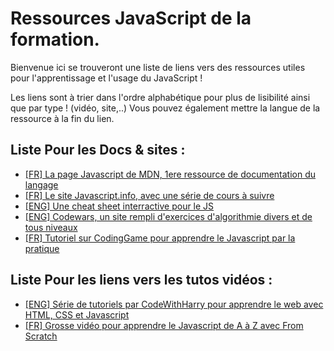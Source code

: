 # Ressources JavaScript de la formation.  

Bienvenue ici se trouveront une liste de liens vers des ressources utiles pour l'apprentissage et l'usage du JavaScript !  

Les liens sont à trier dans l'ordre alphabétique pour plus de lisibilité ainsi que par type ! (vidéo, site,..)
Vous pouvez également mettre la langue de la ressource à la fin du lien.

## Liste Pour les Docs & sites :   
* [[FR] La page Javascript de MDN, 1ere ressource de documentation du langage](https://developer.mozilla.org/en-US/docs/Web/JavaScript)
* [[FR] Le site Javascript.info, avec une série de cours à suivre](https://fr.javascript.info/)
* [[ENG] Une cheat sheet interractive pour le JS](https://htmlcheatsheet.com/js/)
* [[ENG] Codewars, un site rempli d'exercices d'algorithmie divers et de tous niveaux](https://www.codewars.com/)
* [[FR] Tutoriel sur CodingGame pour apprendre le Javascript par la pratique](https://www.codingame.com/playgrounds/58617/javascript-par-la-pratique/introduction)

## Liste Pour les liens vers les tutos vidéos :  
* [[ENG] Série de tutoriels par CodeWithHarry pour apprendre le web avec HTML, CSS et Javascript](https://www.youtube.com/playlist?list=PLu0W_9lII9agiCUZYRsvtGTXdxkzPyItg)
* [[FR] Grosse vidéo pour apprendre le Javascript de A à Z avec From Scratch](https://www.youtube.com/watch?v=9OJLxDxyNg4&ab_channel=FromScratch-D%C3%A9veloppementWeb)